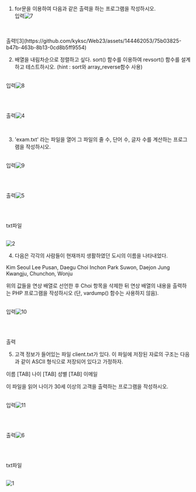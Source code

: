 
1. for문을 이용하여 다음과 같은 출력을 하는 프로그램을 작성하시오.
<br>입력![7](https://github.com/kyksc/Web23/assets/144462053/e359c249-7082-42d2-b3ee-d586402ff327)


<br>
<br>출력![3](https://github.com/kyksc/Web23/assets/144462053/75b03825-b47b-463b-8b13-0cd8b5ff9554)


2. 배열을 내림차순으로 정렬하고 싶다. sort() 함수를 이용하여 revsort() 함수를 설계하고 테스트하시오.
   (hint : sort와 array_reverse함수 사용)
   
<br>입력![8](https://github.com/kyksc/Web23/assets/144462053/ddfda59c-9ed0-41bc-941c-234cb14e9504)


<br>

<br>출력![4](https://github.com/kyksc/Web23/assets/144462053/cdc208b7-aacb-4cda-8a93-e93f10fcf63b)


<br>

3. 'exam.txt' 라는 파일을 열어 그 파일의 줄 수, 단어 수, 글자 수를 계산하는 프로그램을 작성하시오.

<br>입력![9](https://github.com/kyksc/Web23/assets/144462053/37c3c2da-4317-4ab8-8618-65ef20adbf02)

<br>


<br>출력![5](https://github.com/kyksc/Web23/assets/144462053/122c4d3d-c658-414b-b316-ec2c42842df8)

<br>

<br>txt파일

<br>![2](https://github.com/kyksc/Web23/assets/144462053/845b341a-c026-44a7-8257-b1dce215ebd2)




4. 다음은 각각의 사람들이 현재까지 생활하였던 도시의 이름을 나타내었다.

Kim   Seoul
Lee    Pusan, Daegu
Choi   Inchon
Park   Suwon, Daejon
Jung   Kwangju, Chunchon, Wonju

위의 값들을 연상 배열로 선언한 후 Choi 항목을 삭제한 뒤 연상 배열의 내용을 출력하는 PHP 프로그램을 작성하시오 (단, vardump() 함수는 사용하지 않음).


<br>입력![10](https://github.com/kyksc/Web23/assets/144462053/9b978036-b137-4d2d-9754-8db8710f82f5)

<br>


<br>출력
<br>

5. 고객 정보가 들어있는 파일 client.txt가 있다. 이 파일에 저장된 자료의 구조는 다음과 같이 ASCII 형식으로 저장되어 있다고 가정하자.

이름 [TAB] 나이 [TAB] 성별 [TAB] 이메일

이 파일을 읽어 나이가 30세 이상의 고객을 출력하는 프로그램을 작성하시오.


<br>입력![11](https://github.com/kyksc/Web23/assets/144462053/e89eb394-401a-475c-94fb-2acbc22b7c3c)

<br>


<br>출력![6](https://github.com/kyksc/Web23/assets/144462053/6e08c905-cccd-4566-ae52-0b2471f5a385)


<br>

<br>txt파일


<br>![1](https://github.com/kyksc/Web23/assets/144462053/caece547-e45a-4cf2-8897-8ad585afa2f5)
